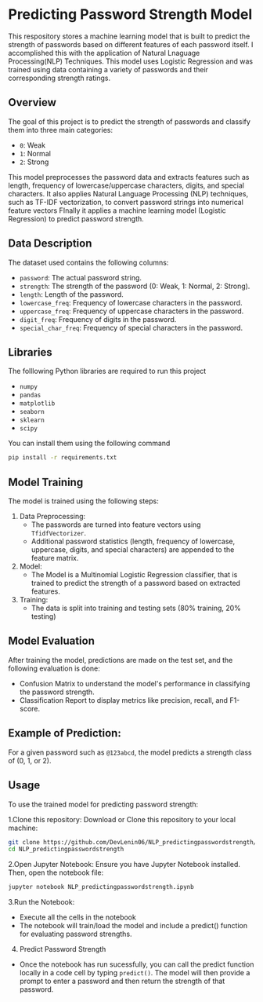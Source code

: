 # Predicting Password Strength Model

This respository stores a machine learning model that is built to predict the strength of passwords based on different features of each password itself. I accomplished this with the application of  Natural Lnaguage Processing(NLP) Techniques. This model uses Logistic Regression and was trained using data containing a variety of passwords and their corresponding strength ratings.  

## Overview
The goal of this project is to predict the strength of passwords and classify them into three main categories:
- `0`: Weak
- `1`: Normal
- `2`: Strong

This model preprocesses the password data and extracts features such as length, frequency of lowercase/uppercase characters, digits, and special characters. It also applies Natural Language Processing (NLP) techniques, such as TF-IDF vectorization, to convert password strings into numerical feature vectors FInally it applies a machine learning model (Logistic Regression) to predict password strength.

## Data Description
The dataset used contains the following columns:
- `password`: The actual password string.
- `strength`: The strength of the password (0: Weak, 1: Normal, 2: Strong).
- `length`: Length of the password.
- `lowercase_freq`: Frequency of lowercase characters in the password.
- `uppercase_freq`: Frequency of uppercase characters in the password.
- `digit_freq`: Frequency of digits in the password.
- `special_char_freq`: Frequency of special characters in the password.

## Libraries
The folllowing Python libraries are required to run this project
- `numpy`
- `pandas`
- `matplotlib`
- `seaborn`
- `sklearn`
- `scipy`

You can install them using the following command
``` bash
pip install -r requirements.txt
```

## Model Training

The model is trained using the following steps:

1. Data Preprocessing:
   - The passwords are turned into feature vectors using `TfidfVectorizer`.
   - Additional password statistics (length, frequency of lowercase, uppercase, digits, and special characters) are appended to the feature matrix.
2. Model:
   - The Model is a Multinomial Logistic Regression classifier, that is trained to predict the strength of a password based on extracted features.
3. Training:
   - The data is split into training and testing sets (80% training, 20% testing)

## Model Evaluation
After training the model, predictions are made on the test set, and the following evaluation is done:
- Confusion Matrix to understand the model's performance in classifying the password strength.
- Classification Report to display metrics like precision, recall, and F1-score.


## Example of Prediction: 
For a given password such as `@123abcd`, the model predicts a strength class of (0, 1, or 2).

## Usage
To use the trained model for predicting password strength:

1.Clone this repository:
Download or Clone this repository to your local machine:
``` bash
git clone https://github.com/DevLenin06/NLP_predictingpasswordstrength/tree/main
cd NLP_predictingpasswordstrength
```

2.Open Jupyter Notebook:
Ensure you have Jupyter Notebook installed. Then, open the notebook file:
``` bash
jupyter notebook NLP_predictingpasswordstrength.ipynb
```

3.Run the Notebook:
- Execute all the cells in the notebook
- The notebook will train/load the model and include a predict() function for evaluating password strengths.

4. Predict Password Strength
- Once the notebook has run sucessfully, you can call the predict function locally in a code cell by typing `predict()`. The model will then provide a prompt to enter a password and then return the strength of that password. 





   

